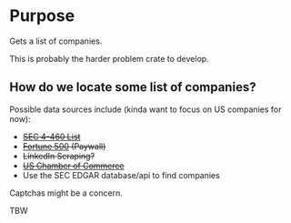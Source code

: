 # Purpose
Gets a list of companies.

This is probably the harder problem crate to develop.
## How do we locate some list of companies?

Possible data sources include (kinda want to focus on US companies for now):

- ~~[SEC 4-460 List](https://www.sec.gov/files/rules/other/4-460list.htm)~~
- ~~[Fortune 500](https://fortune.com/fortune500/2021/search/) (Paywall)~~
- ~~LinkedIn Scraping?~~
- ~~[US Chamber of Commerce](https://www.uschamber.com/)~~
- Use the SEC EDGAR database/api to find companies

Captchas might be a concern.

TBW

